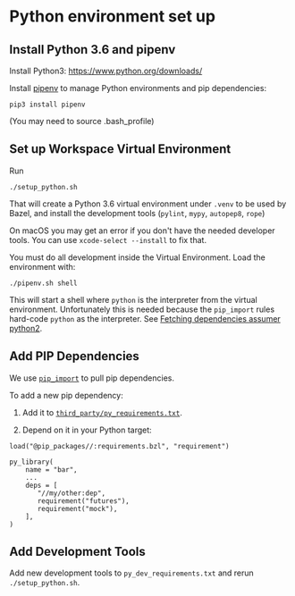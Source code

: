 # Python environment set up

## Install Python 3.6 and pipenv

Install Python3: https://www.python.org/downloads/

Install [pipenv](https://docs.pipenv.org/) to manage Python environments and pip dependencies:
```
pip3 install pipenv
```
(You may need to source .bash_profile)


## Set up Workspace Virtual Environment

Run

````
./setup_python.sh
````

That will create a Python 3.6 virtual environment under `.venv` to be used by Bazel, and install the development tools (`pylint`, `mypy`, `autopep8`, `rope`)

On macOS you may get an error if you don't have the needed developer tools. You can use `xcode-select --install` to fix that.

You must do all development inside the Virtual Environment. Load the environment with:

```
./pipenv.sh shell
```

This will start a shell where `python` is the interpreter from the virtual environment.
Unfortunately this is needed because the `pip_import` rules hard-code `python` as the interpreter. See [Fetching dependencies assumer python2](https://github.com/google/containerregistry/issues/42).


## Add PIP Dependencies

We use [`pip_import`](https://github.com/bazelbuild/rules_python/blob/master/docs/python/pip.md#pip_import) to pull pip dependencies.

To add a new pip dependency:

1. Add it to [`third_party/py_requirements.txt`](third_party/py_requirements.txt).

1. Depend on it in your Python target:

````
load("@pip_packages//:requirements.bzl", "requirement")

py_library(
    name = "bar",
    ...
    deps = [
       "//my/other:dep",
       requirement("futures"),
       requirement("mock"),
    ],
)
````


## Add Development Tools

Add new development tools to `py_dev_requirements.txt` and rerun `./setup_python.sh`.
